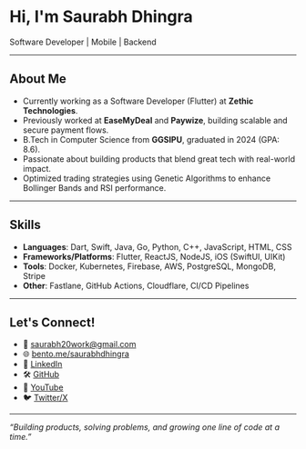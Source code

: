# Hi, I'm Saurabh Dhingra 

Software Developer | Mobile | Backend 

---

## About Me
- Currently working as a Software Developer (Flutter) at **Zethic Technologies**.
- Previously worked at **EaseMyDeal** and **Paywize**, building scalable and secure payment flows.
- B.Tech in Computer Science from **GGSIPU**, graduated in 2024 (GPA: 8.6).
- Passionate about building products that blend great tech with real-world impact.
- Optimized trading strategies using Genetic Algorithms to enhance Bollinger Bands and RSI performance.

---

## Skills
- **Languages**: Dart, Swift, Java, Go, Python, C++, JavaScript, HTML, CSS
- **Frameworks/Platforms**: Flutter, ReactJS, NodeJS, iOS (SwiftUI, UIKit)
- **Tools**: Docker, Kubernetes, Firebase, AWS, PostgreSQL, MongoDB, Stripe
- **Other**: Fastlane, GitHub Actions, Cloudflare, CI/CD Pipelines

---

## Let's Connect!
- 📧 [saurabh20work@gmail.com](mailto:saurabh20work@gmail.com)
- 🌐 [bento.me/saurabhdhingra](https://bento.me/saurabhdhingra)
- 💼 [LinkedIn](https://www.linkedin.com/in/saurabhdhingraa/)
- 🛠️ [GitHub](https://github.com/saurabhdhingra)
- 🎥 [YouTube](https://www.youtube.com/@saurabhdhingraa)
- 🐦 [Twitter/X](https://x.com/saurabhdhingraa)

---

_“Building products, solving problems, and growing one line of code at a time.”_

